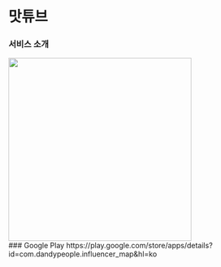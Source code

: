 # 맛튜브

### 서비스 소개
<img width="360" src="https://github.com/user-attachments/assets/c9ca9a16-c24b-4940-a5a1-593c5493e32e" />
<br />
### Google Play
https://play.google.com/store/apps/details?id=com.dandypeople.influencer_map&hl=ko